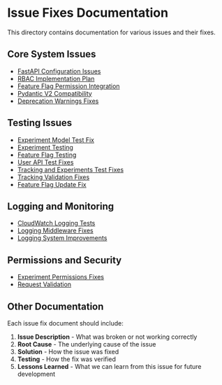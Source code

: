 # Issue Fixes Documentation

This directory contains documentation for various issues and their fixes.

## Core System Issues

- [FastAPI Configuration Issues](FastAPI_Config_Issues.md)
- [RBAC Implementation Plan](rbac_implementation_plan.md)
- [Feature Flag Permission Integration](feature_flag_permission_integration.md)
- [Pydantic V2 Compatibility](pydantic_v2_compatibility.md)
- [Deprecation Warnings Fixes](deprecation-warnings-fixes.md)

## Testing Issues

- [Experiment Model Test Fix](experiment_model_test_fix.md)
- [Experiment Testing](experiment_testing.md)
- [Feature Flag Testing](feature_flag_testing.md)
- [User API Test Fixes](user_api_test_fixes.md)
- [Tracking and Experiments Test Fixes](tracking_and_experiments_test_fixes.md)
- [Tracking Validation Fixes](tracking_validation_fixes.md)
- [Feature Flag Update Fix](feature_flag_update_fix.md)

## Logging and Monitoring

- [CloudWatch Logging Tests](cloudwatch_logging_tests.md)
- [Logging Middleware Fixes](logging_middleware_fixes.md)
- [Logging System Improvements](logging_system_improvements.md)

## Permissions and Security

- [Experiment Permissions Fixes](2024-04-09-experiment-permissions-fixes.md)
- [Request Validation](request_validation.md)

## Other Documentation

Each issue fix document should include:

1. **Issue Description** - What was broken or not working correctly
2. **Root Cause** - The underlying cause of the issue
3. **Solution** - How the issue was fixed
4. **Testing** - How the fix was verified
5. **Lessons Learned** - What we can learn from this issue for future development
